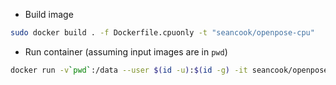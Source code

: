 * Build image
```bash
sudo docker build . -f Dockerfile.cpuonly -t "seancook/openpose-cpu"
```

* Run container (assuming input images are in `pwd`)
```bash
docker run -v`pwd`:/data --user $(id -u):$(id -g) -it seancook/openpose-cpu -display 0 -image_dir /data -write_images /data --model_pose COCO --write_json /data
```
